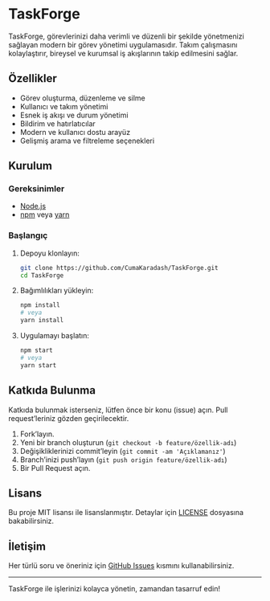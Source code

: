 # TaskForge

TaskForge, görevlerinizi daha verimli ve düzenli bir şekilde yönetmenizi sağlayan modern bir görev yönetimi uygulamasıdır. Takım çalışmasını kolaylaştırır, bireysel ve kurumsal iş akışlarının takip edilmesini sağlar.

## Özellikler

- Görev oluşturma, düzenleme ve silme
- Kullanıcı ve takım yönetimi
- Esnek iş akışı ve durum yönetimi
- Bildirim ve hatırlatıcılar
- Modern ve kullanıcı dostu arayüz
- Gelişmiş arama ve filtreleme seçenekleri

## Kurulum

### Gereksinimler

- [Node.js](https://nodejs.org/)
- [npm](https://www.npmjs.com/) veya [yarn](https://yarnpkg.com/)

### Başlangıç

1. Depoyu klonlayın:
    ```bash
    git clone https://github.com/CumaKaradash/TaskForge.git
    cd TaskForge
    ```

2. Bağımlılıkları yükleyin:
    ```bash
    npm install
    # veya
    yarn install
    ```

3. Uygulamayı başlatın:
    ```bash
    npm start
    # veya
    yarn start
    ```

## Katkıda Bulunma

Katkıda bulunmak isterseniz, lütfen önce bir konu (issue) açın. Pull request’leriniz gözden geçirilecektir.

1. Fork’layın.
2. Yeni bir branch oluşturun (`git checkout -b feature/özellik-adı`)
3. Değişikliklerinizi commit’leyin (`git commit -am 'Açıklamanız'`)
4. Branch’inizi push’layın (`git push origin feature/özellik-adı`)
5. Bir Pull Request açın.

## Lisans

Bu proje MIT lisansı ile lisanslanmıştır. Detaylar için [LICENSE](LICENSE) dosyasına bakabilirsiniz.

## İletişim

Her türlü soru ve öneriniz için [GitHub Issues](https://github.com/CumaKaradash/TaskForge/issues) kısmını kullanabilirsiniz.

---
TaskForge ile işlerinizi kolayca yönetin, zamandan tasarruf edin!
